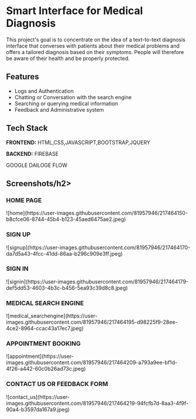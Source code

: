 
# Smart Interface for Medical Diagnosis

This project's goal is to concentrate on the idea of a text-to-text diagnosis interface that converses with patients about their medical problems and offers a tailored diagnosis based on their symptoms. People will therefore be aware of their health and be properly protected.


## Features

- Logs and Authentication
- Chatting or Conversation with the search engine
- Searching or querying medical information
- Feedback and Administrative system



## Tech Stack

**FRONTEND:** HTML,CSS,JAVASCRIPT,BOOTSTRAP,JQUERY

**BACKEND:**  FIREBASE

GOOGLE DAILOGE FLOW


<h2>Screenshots/h2>
  <br>
  <h3>HOME PAGE</h3>
![home](https://user-images.githubusercontent.com/81957946/217464150-b8cfce06-8744-45b4-b123-45aed6475ae2.jpeg)
  <br>
  <h3>SIGN UP</h3>
![signup](https://user-images.githubusercontent.com/81957946/217464170-da7d5a43-4fcc-41dd-86aa-b296c909e3ff.jpeg)
  <br>
  <h3>SIGN IN</h3>
![signin](https://user-images.githubusercontent.com/81957946/217464179-def5dd53-4603-4b3c-b456-5ea93c39d8c8.jpeg)
  <br>
  <h3>MEDICAL SEARCH ENGINE</h3>
![medical_searchengine](https://user-images.githubusercontent.com/81957946/217464195-d98225f9-28ee-4ce2-8964-ccac43a17ec7.jpeg)
  <br>
  <h3>APPOINTMENT BOOKING</h3>
![appointment](https://user-images.githubusercontent.com/81957946/217464209-a793a9ee-bf1d-4f26-a442-60c0b26ad73c.jpeg)
  <br>
  <h3>CONTACT US OR FEEDBACK FORM</h3>
![contact_us](https://user-images.githubusercontent.com/81957946/217464219-94fcfb7d-8aa3-4f9f-90a4-b3597da167a9.jpeg)

